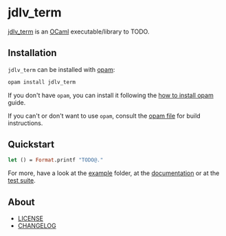 # jdlv_term

[jdlv_term] is an [OCaml] executable/library to TODO.

## Installation

`jdlv_term` can be installed with [opam]:

```sh
opam install jdlv_term
```

If you don't have `opam`, you can install it following the [how to install opam] guide.

If you can't or don't want to use `opam`, consult the [opam file] for build instructions.

## Quickstart

```ocaml
let () = Format.printf "TODO@."
```

For more, have a look at the [example] folder, at the [documentation] or at the [test suite].

## About

- [LICENSE]
- [CHANGELOG]

[CHANGELOG]: ./CHANGES.md
[example]: ./example
[LICENSE]: ./LICENSE.md
[opam file]: ./jdlv_term.opam
[test suite]: ./test

[documentation]: TODO/jdlv_term
[how to install opam]: https://opam.ocaml.org/doc/Install.html
[OCaml]: https://ocaml.org
[opam]: https://opam.ocaml.org/
[jdlv_term]: TODO/jdlv_term
